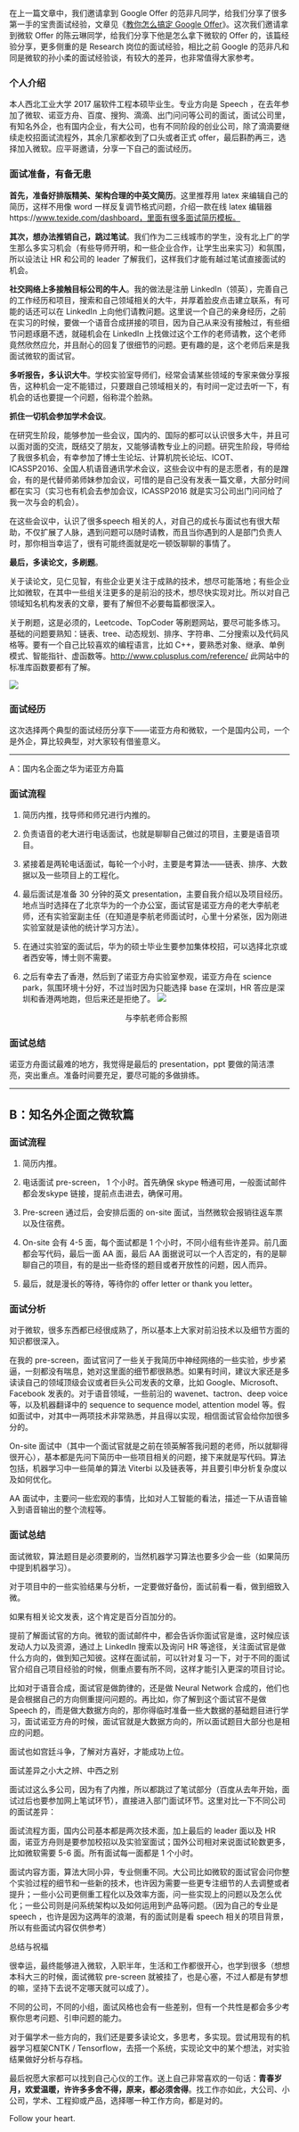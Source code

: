 在上一篇文章中，我们邀请拿到 Google Offer 的范非凡同学，给我们分享了很多第一手的宝贵面试经验，文章见《[教你怎么搞定 Google  Offer](http://mp.weixin.qq.com/s?__biz=MzI3NzE1NDcyNQ==&mid=2247484702&idx=1&sn=a8c9b54b19d6a540dbaecc289ae9526f&chksm=eb6bdbd4dc1c52c269ec1e8ad9726d4ec8764280134b8038b30c64a2bae675cad9597630fafb&scene=21#wechat_redirect)》。这次我们邀请拿到微软 Offer 的陈云琳同学，给我们分享下他是怎么拿下微软的 Offer 的，该篇经验分享，更多侧重的是 Research 岗位的面试经验，相比之前 Google 的范非凡和同是微软的孙小柔的面试经验谈，有较大的差异，也非常值得大家参考。

### 个人介绍

本人西北工业大学 2017 届软件工程本硕毕业生。专业方向是 Speech ，在去年参加了微软、诺亚方舟、百度、搜狗、滴滴、出门问问等公司的面试，面试公司里，有知名外企，也有国内企业，有大公司，也有不同阶段的创业公司，除了滴滴要继续走校招面试流程外，其余几家都收到了口头或者正式 offer，最后斟酌再三，选择加入微软。应平哥邀请，分享一下自己的面试经历。

### 面试准备，有备无患

**首先，准备好排版精美、架构合理的中英文简历**。这里推荐用 latex 来编辑自己的简历，这样不用像 word 一样反复调节格式问题，介绍一款在线 latex 编辑器https://www.texide.com/dashboard，里面有很多面试简历模板。

**其次，想办法推销自己，跳过笔试**。我们作为二三线城市的学生，没有北上广的学生那么多实习机会（有些导师开明，和一些企业合作，让学生出来实习）和氛围，所以设法让 HR 和公司的 leader 了解我们，这样我们才能有越过笔试直接面试的机会。

**社交网络上多接触目标公司的牛人**。我的做法是注册 LinkedIn（领英），完善自己的工作经历和项目，搜索和自己领域相关的大牛，并厚着脸皮点击建立联系，有可能的话还可以在 LinkedIn 上向他们请教问题。这里说一个自己的亲身经历，之前在实习的时候，要做一个语音合成拼接的项目，因为自己从来没有接触过，有些细节问题琢磨不透，就碰机会在 LinkedIn 上找做过这个工作的老师请教，这个老师竟然欣然应允，并且耐心的回复了很细节的问题。更有趣的是，这个老师后来是我面试微软的面试官。

**多听报告，多认识大牛**。学校实验室导师们，经常会请某些领域的专家来做分享报告，这种机会一定不能错过，只要跟自己领域相关的，有时间一定过去听一下，有机会的话也要提一个问题，俗称混个脸熟。

**抓住一切机会参加学术会议**。

在研究生阶段，能够参加一些会议，国内的、国际的都可以认识很多大牛，并且可以面对面的交流，既结交了朋友，又能够请教专业上的问题。研究生阶段，导师给了我很多机会，有幸参加了博士生论坛、计算机院长论坛、ICOT、ICASSP2016、全国人机语音通讯学术会议，这些会议中有的是志愿者，有的是蹭会，有的是代替师弟师妹参加会议，可惜的是自己没有发表一篇文章，大部分时间都在实习（实习也有机会去参加会议，ICASSP2016 就是实习公司出门问问给了我一次与会的机会）。

在这些会议中，认识了很多speech 相关的人，对自己的成长与面试也有很大帮助，不仅扩展了人脉，遇到问题可以随时请教，而且当你遇到的人是部门负责人时，那你相当幸运了，很有可能终面就是吃一顿饭聊聊的事情了。

**最后，多读论文，多刷题**。

关于读论文，见仁见智，有些企业更关注于成熟的技术，想尽可能落地；有些企业比如微软，在其中一些组关注更多的是前沿的技术，想尽快实现对比。所以对自己领域知名机构发表的文章，要有了解但不必要每篇都很深入。

关于刷题，这是必须的，Leetcode、TopCoder 等刷题网站，要尽可能多练习。基础的问题要熟知：链表、tree、动态规划、排序、字符串、二分搜索以及代码风格等。要有一个自己比较喜欢的编程语言，比如 C++，要熟悉对象、继承、单例模式、智能指针、虚函数等。http://www.cplusplus.com/reference/ 此网站中的标准库函数要都有了解。

![](https://mmbiz.qpic.cn/mmbiz_png/qX2ED6UwyKE6o8vroMeMzrojKgXD1432aCfoC7ib8MQjex5iaM5MavnNN1NNwjADpD7HwlNNhVTz7nuPXWCVRgyg/640?wx_fmt=png&tp=webp&wxfrom=5&wx_lazy=1&wx_co=1)

### 面试经历

这次选择两个典型的面试经历分享下——诺亚方舟和微软，一个是国内公司，一个是外企，算比较典型，对大家较有借鉴意义。

---
A：国内名企面之华为诺亚方舟篇  

### 面试流程

1.  简历内推，找导师和师兄进行内推的。
    
2.  负责语音的老大进行电话面试，也就是聊聊自己做过的项目，主要是语音项目。
    
3.  紧接着是两轮电话面试，每轮一个小时，主要是考算法——链表、排序、大数据以及一些项目上的工程化。
    
4.  最后面试是准备 30 分钟的英文 presentation，主要自我介绍以及项目经历。地点当时选择在了北京华为的一个办公室，面试官是诺亚方舟的老大李航老师，还有实验室副主任（在知道是李航老师面试时，心里十分紧张，因为刚进实验室就是读他的统计学习方法）。
    
5.  在通过实验室的面试后，华为的硕士毕业生要参加集体校招，可以选择北京或者西安等，博士则不需要。
    
6.  之后有幸去了香港，然后到了诺亚方舟实验室参观，诺亚方舟在 science park，氛围环境十分好，不过当时因为只能选择 base 在深圳，HR 答应是深圳和香港两地跑，但后来还是拒绝了。
    ![](https://mmbiz.qpic.cn/mmbiz_png/qX2ED6UwyKE6o8vroMeMzrojKgXD1432RicfNUgRrE4c5FI8ia0kZiaFuTUtv8C9oW27dZLUpftbxiaEVuJicB0kr9w/640?wx_fmt=png&tp=webp&wxfrom=5&wx_lazy=1&wx_co=1)
    
    <center>与李航老师合影照</center>
    
### 面试总结

诺亚方舟面试最难的地方，我觉得是最后的 presentation，ppt 要做的简洁漂亮，突出重点。准备时间要充足，要尽可能的多做排练。

---
## B：知名外企面之微软篇

### 面试流程

1.  简历内推。
    
2.  电话面试 pre-screen， 1 个小时。首先确保 skype 畅通可用，一般面试邮件都会发skype 链接，提前点击进去，确保可用。
    
3.  Pre-screen 通过后，会安排后面的 on-site 面试，当然微软会报销往返车票以及住宿费。
    
4.  On-site 会有 4-5 面，每个面试都是 1 个小时，不同小组有些许差异。前几面都会写代码，最后一面 AA 面，最后 AA 面据说可以一个人否定的，有的是聊聊自己的项目，有的是出一些奇怪的题目或者开放性的问题，因人而异。
    
5.  最后，就是漫长的等待，等待你的 offer letter or thank you letter。
    
### 面试分析

对于微软，很多东西都已经很成熟了，所以基本上大家对前沿技术以及细节方面的知识都很深入。

在我的 pre-screen，面试官问了一些关于我简历中神经网络的一些实验，步步紧逼，一刻都没有喘息，她对这里面的细节都很熟悉。如果有时间，建议大家还是多读读自己的领域顶级会议或者巨头公司发表的文章，比如 Google、Microsoft、Facebook 发表的。对于语音领域，一些前沿的 wavenet、tactron、deep voice 等，以及机器翻译中的 sequence to sequence model, attention model 等。假如面试中，对其中一两项技术非常熟悉，并且得以实现，相信面试官会给你加很多分的。

On-site 面试中（其中一个面试官就是之前在领英解答我问题的老师，所以就聊得很开心），基本都是先问下简历中一些项目相关的问题，接下来就是写代码。算法包括，机器学习中一些简单的算法 Viterbi 以及链表等，并且要引申分析复杂度以及如何优化。

AA 面试中，主要问一些宏观的事情，比如对人工智能的看法，描述一下从语音输入到语音输出的整个流程等。

### 面试总结

面试微软，算法题目是必须要刷的，当然机器学习算法也要多少会一些（如果简历中提到机器学习）。

对于项目中的一些实验结果与分析，一定要做好备份，面试前看一看，做到细致入微。

  

如果有相关论文发表，这个肯定是百分百加分的。

  

提前了解面试官的方向。微软的面试邮件中，都会告诉你面试官是谁，这时候应该发动人力以及资源，通过上 LinkedIn 搜索以及询问 HR 等途径，关注面试官是做什么方向的，做到知己知彼。这样在面试前，可以针对复习一下，对于不同的面试官介绍自己项目经验的时候，侧重点要有所不同，这样才能引入更深的项目讨论。

比如对于语音合成，面试官是做韵律的，还是做 Neural Network 合成的，他们也是会根据自己的方向侧重提问问题的。再比如，你了解到这个面试官不是做 Speech 的，而是做大数据方向的，那你得临时准备一些大数据的基础题目进行学习，面试诺亚方舟的时候，面试官就是大数据方向的，所以面试题目大部分也是相应的问题。

面试也如宫廷斗争，了解对方喜好，才能成功上位。

  

面试差异之小大之辨、中西之别

  

面试过这么多公司，因为有了内推，所以都跳过了笔试部分（百度从去年开始，面试过后也要参加网上笔试环节），直接进入部门面试环节。这里对比一下不同公司的面试差异：

  

面试流程方面，国内公司基本都是两次技术面，加上最后的 leader 面以及 HR 面，诺亚方舟则是要参加校招以及实验室面试；国外公司相对来说面试轮数更多，比如微软需要 5-6 面。所有面试每一面都是 1 个小时。

  

面试内容方面，算法大同小异，专业侧重不同。大公司比如微软的面试官会问你整个实验过程的细节和一些新的技术，也许因为需要一些更专注细节的人去调整或者提升；一些小公司更侧重工程化以及效率方面，问一些实现上的问题以及怎么优化；一些公司则是问系统架构以及如何运用到产品等问题。（因为自己的专业是 speech ，也许是因为这两年的浪潮，有的面试则是看 speech 相关的项目背景，所以有些面试内容仅供参考）

  

总结与祝福

  

很幸运，最终能够进入微软，入职半年，生活和工作都很开心，也学到很多（想想本科大三的时候，面试微软 pre-screen 就被挂了，也是心塞，不过人都是有梦想的嘛，坚持下去说不定哪天就可以成了）。

  

不同的公司，不同的小组，面试风格也会有一些差别，但有一个共性是都会多少考察你思考问题、引申问题的能力。

  

对于偏学术一些方向的，我们还是要多读论文，多思考，多实现。尝试用现有的机器学习框架CNTK / Tensorflow，去搭一个系统，实现论文中的某个想法，对实验结果做好分析与存档。

  

最后祝愿大家都可以找到自己心仪的工作。送上自己非常喜欢的一句话：**青春岁月，欢爱温暖，许许多多舍不得，原来，都必须舍得**。找工作亦如此，大公司、小公司，学术、工程抑或产品，选择哪一种工作方向，都是对的。

  

Follow your heart.

<!--stackedit_data:
eyJoaXN0b3J5IjpbLTEyMzg3ODg4OTFdfQ==
-->